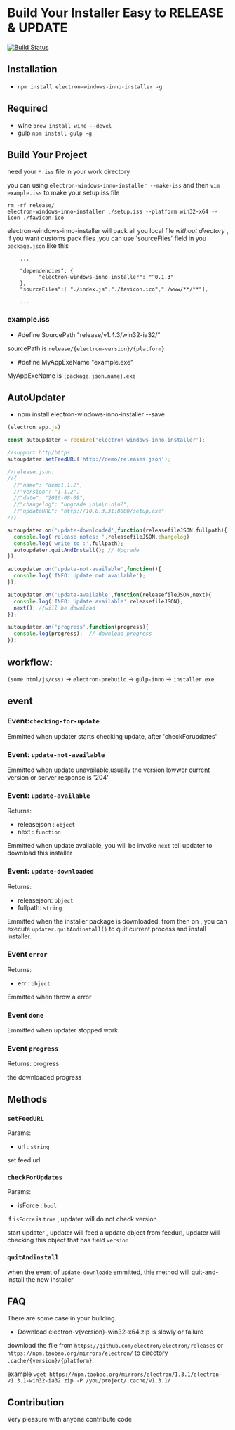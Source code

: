 # Build Your Installer Easy to RELEASE & UPDATE
[![Build Status](https://travis-ci.org/Qquanwei/electron-windows-inno-installer.svg?branch=master)](https://travis-ci.org/Qquanwei/electron-windows-inno-installer)
## Installation

* `npm install electron-windows-inno-installer -g`


## Required

* wine `brew install wine --devel`
* gulp `npm install gulp -g`

## Build Your Project

need your `*.iss` file in your work directory

you can using `electron-windows-inno-installer --make-iss` and then `vim example.iss` to make your setup.iss file

```
rm -rf release/
electron-windows-inno-installer ./setup.iss --platform win32-x64 --icon ./favicon.ico
```

electron-windows-inno-installer will pack all you local file *without directory* , if you want customs pack files ,you can use 'sourceFiles' field in you `package.json`
like this 
```
    ...

    "dependencies": {
          "electron-windows-inno-installer": "^0.1.3"
    },
    "sourceFiles":[ "./index.js","./favicon.ico","./www/**/**"],

    ...
```

### example.iss

* #define SourcePath "release/v1.4.3/win32-ia32/"

sourcePath is `release/{electron-version}/{platform}`

* #define MyAppExeName "example.exe" 

MyAppExeName is `{package.json.name}.exe`


## AutoUpdater


* npm install electron-windows-inno-installer --save

```javascript
(electron app.js)

const autoupdater = require('electron-windows-inno-installer');

//support http/https 
autoupdater.setFeedURL('http://demo/releases.json'); 

//release.json:
//{
  //"name": "demo1.1.2",
  //"version": "1.1.2",
  //"date": "2016-08-09",
  //"changelog": "upgrade \n\n\n\n\n?",
  //"updateURL": "http://10.8.3.31:8000/setup.exe"
//}

autoupdater.on('update-downloaded',function(releasefileJSON,fullpath){
  console.log('release notes: ',releasefileJSON.changelog)
  console.log('write to :',fullpath);
  autoupdater.quitAndInstall(); // Upgrade
});

autoupdater.on('update-not-available',function(){
  console.log('INFO: Update not available');
});

autoupdater.on('update-available',function(releasefileJSON,next){
  console.log('INFO: Update available',releasefileJSON);
  next(); //will be download
});

autoupdater.on('progress',function(progress){
  console.log(progress);  // download progress
});

```


## workflow:

`(some html/js/css)` -> `electron-prebuild`  -> `gulp-inno` -> `installer.exe`


## event

### Event:`checking-for-update`

Emmitted when updater starts checking update, after 'checkForupdates'

### Event: `update-not-available`

Emmitted when update unavailable,usually the version lowwer current version
or server response is '204'

### Event: `update-available`

Returns:
* releasejson : `object`
* next : `function`

Emmitted when update available, you will be invoke `next` tell updater to download this installer

### Event: `update-downloaded`

Returns:
* releasejson: `object`
* fullpath: `string`

Emmitted when the installer package is downloaded. from then on , you can execute `updater.quitAndinstall()`
to quit current process and install installer.

### Event `error`

Returns:
* err : `object`

Emmitted when throw a error

### Event `done`

Emmitted when updater stopped work

### Event `progress`

Returns: progress

the downloaded progress


## Methods

### `setFeedURL`

Params:
* url : `string`

set feed url

### `checkForUpdates`

Params:
* isForce : `bool`

if `isForce` is `true` , updater will do not check version 

start updater , updater will feed a update object from feedurl,
updater will checking this object that has field `version`

### `quitAndinstall`

when the event of `update-downloade` emmitted, thie method will quit-and-install
the new installer

## FAQ

  There are some case in your building.

* Download electron-v{version}-win32-x64.zip is slowly or failure

download the file from `https://github.com/electron/electron/releases` or `https://npm.taobao.org/mirrors/electron/` to directory `.cache/{version}/{platform}`.

example `wget https://npm.taobao.org/mirrors/electron/1.3.1/electron-v1.3.1-win32-ia32.zip -P /you/project/.cache/v1.3.1/`

## Contribution

Very pleasure with anyone contribute code
